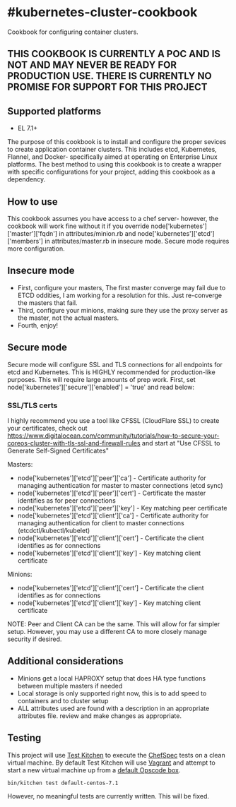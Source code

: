 #kubernetes-cluster-cookbook
=================
Cookbook for configuring container clusters.

## THIS COOKBOOK IS CURRENTLY A POC AND IS NOT AND MAY NEVER BE READY FOR PRODUCTION USE. THERE IS CURRENTLY NO PROMISE FOR SUPPORT FOR THIS PROJECT

## Supported platforms
- EL 7.1+

The purpose of this cookbook is to install and configure the proper sevices to create application container clusters. This includes etcd, Kubernetes, Flannel, and Docker- specifically aimed at operating on Enterprise Linux platforms. The best method to using this cookbook is to create a wrapper with specific configurations for your project, adding this cookbook as a dependency.

## How to use

This cookbook assumes you have access to a chef server- however, the cookbook will work fine without it if you override node['kubernetes']['master']['fqdn'] in attributes/minion.rb and node['kubernetes']['etcd']['members'] in attributes/master.rb in insecure mode. Secure mode requires more configuration.

## Insecure mode

- First, configure your masters, The first master converge may fail due to ETCD oddities, I am working for a resolution for this. Just re-converge the masters that fail.
- Third, configure your minions, making sure they use the proxy server as the master, not the actual masters.
- Fourth, enjoy!

## Secure mode

Secure mode will configure SSL and TLS connections for all endpoints for etcd and Kubernetes. This is HIGHLY recommended for production-like purposes. This will require large amounts of prep work.
First, set node['kubernetes']['secure']['enabled'] = 'true' and read below:

### SSL/TLS certs

I highly recommend you use a tool like CFSSL (CloudFlare SSL) to create your certificates, check out https://www.digitalocean.com/community/tutorials/how-to-secure-your-coreos-cluster-with-tls-ssl-and-firewall-rules and start at "Use CFSSL to Generate Self-Signed Certificates"

Masters:
- node['kubernetes']['etcd']['peer']['ca'] - Certificate authority for managing authentication for master to master connections (etcd sync)
- node['kubernetes']['etcd']['peer']['cert'] - Certificate the master identifies as for peer connections
- node['kubernetes']['etcd']['peer']['key'] - Key matching peer certificate
- node['kubernetes']['etcd']['client']['ca'] - Certificate authority for managing authentication for client to master connections (etcdctl/kubectl/kubelet) 
- node['kubernetes']['etcd']['client']['cert'] - Certificate the client identifies as for connections
- node['kubernetes']['etcd']['client']['key'] - Key matching client certificate

Minions:
- node['kubernetes']['etcd']['client']['cert'] - Certificate the client identifies as for connections
- node['kubernetes']['etcd']['client']['key'] - Key matching client certificate

NOTE: Peer and Client CA can be the same. This will allow for far simpler setup. However, you may use a different CA to more closely manage security if desired.

## Additional considerations

- Minions get a local HAPROXY setup that does HA type functions between multiple masters if needed
- Local storage is only supported right now, this is to add speed to containers and to cluster setup
- ALL attributes used are found with a description in an appropriate attributes file. review and make changes as appropriate.

## Testing
This project will use [Test Kitchen][1] to execute the [ChefSpec][2] tests
on a clean virtual machine. By default Test Kitchen will use [Vagrant][3]
and attempt to start a new virtual machine up from a [default Opscode box][4].
```shell
bin/kitchen test default-centos-7.1
```
However, no meaningful tests are currently written. This will be fixed.

[1]: https://kitchen.ci
[2]: https://github.com/sethvargo/chefspec
[3]: http://vagrantup.com
[4]: https://github.com/opscode/bento

